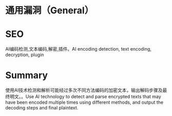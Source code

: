 # 通用漏洞（General）
# SEO
AI编码检测,文本编码,解密,插件。AI encoding detection, text encoding, decryption, plugin
# Summary
使用AI技术检测和解析可能经过多次不同方法编码的加密文本，输出解码步骤及最终明文。。Use AI technology to detect and parse encrypted texts that may have been encoded multiple times using different methods, and output the decoding steps and final plaintext.
